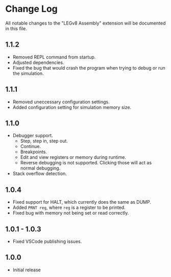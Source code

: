 # Change Log

All notable changes to the "LEGv8 Assembly" extension will be documented in this file.

## 1.1.2

- Removed REPL command from startup.
- Adjusted dependencies.
- Fixed the bug that would crash the program when trying to debug or run the simulation.

## 1.1.1

- Removed uneccessary configuration settings.
- Added configuration setting for simulation memory size.

## 1.1.0

- Debugger support.
  - Step, step in, step out.
  - Continue.
  - Breakpoints.
  - Edit and view registers or memory during runtime.
  - Reverse debugging is not supported. Clicking those will act as normal debugging.
- Stack overflow detection.

## 1.0.4

- Fixed support for HALT, which currently does the same as DUMP.
- Added `PRNT reg`, where `reg` is a register to be printed.
- Fixed bug with memory not being set or read correctly.

## 1.0.1 - 1.0.3

- Fixed VSCode publishing issues.

## 1.0.0

- Initial release
